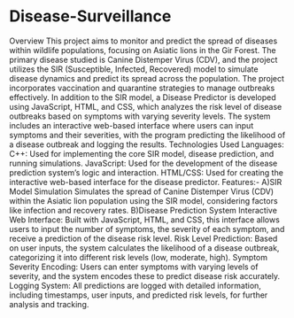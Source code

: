 # Disease-Surveillance
Overview
This project aims to monitor and predict the spread of diseases within wildlife populations, focusing on Asiatic lions in the Gir Forest. The primary disease studied is Canine Distemper Virus (CDV), and the project utilizes the SIR (Susceptible, Infected, Recovered) model to simulate disease dynamics and predict its spread across the population. The project incorporates vaccination and quarantine strategies to manage outbreaks effectively.
In addition to the SIR model, a Disease Predictor is developed using JavaScript, HTML, and CSS, which analyzes the risk level of disease outbreaks based on symptoms with varying severity levels. The system includes an interactive web-based interface where users can input symptoms and their severities, with the program predicting the likelihood of a disease outbreak and logging the results.
Technologies Used
Languages:
      C++: Used for implementing the core SIR model, disease prediction, and running simulations.
      JavaScript: Used for the development of the disease prediction system’s logic and interaction.
      HTML/CSS: Used for creating the interactive web-based interface for the disease predictor.
Features:-
    A)SIR Model Simulation
        Simulates the spread of Canine Distemper Virus (CDV) within the Asiatic lion population using the SIR model, considering factors like infection and recovery rates.
    B)Disease Prediction System
        Interactive Web Interface: Built with JavaScript, HTML, and CSS, this interface allows users to input the number of symptoms, the severity of each symptom, and receive a prediction of the disease risk level.
        Risk Level Prediction: Based on user inputs, the system calculates the likelihood of a disease outbreak, categorizing it into different risk levels (low, moderate, high).
        Symptom Severity Encoding: Users can enter symptoms with varying levels of severity, and the system encodes these to predict disease risk accurately.
        Logging System: All predictions are logged with detailed information, including timestamps, user inputs, and predicted risk levels, for further analysis and tracking.
